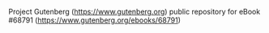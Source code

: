 Project Gutenberg (https://www.gutenberg.org) public repository for
eBook #68791 (https://www.gutenberg.org/ebooks/68791)
